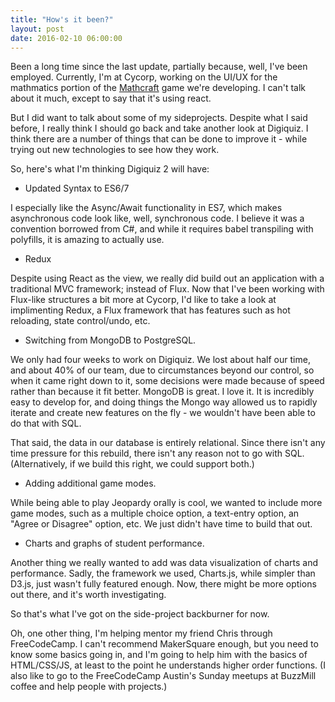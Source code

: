 ```yaml
---
title: "How's it been?"
layout: post
date: 2016-02-10 06:00:00
---
```



Been a long time since the last update, partially because, well, I've been employed.  Currently, I'm at Cycorp, working on the UI/UX for the mathmatics portion of the [Mathcraft](http://www.cyc.com/mathcraft/) game we're developing. I can't talk about it much, except to say that it's using react. 

But I did want to talk about some of my sideprojects.  Despite what I said before, I really think I should go back and take another look at Digiquiz.  I think there are a number of things that can be done to improve it - while trying out new technologies to see how they work. 

So, here's what I'm thinking Digiquiz 2 will have:

* Updated Syntax to ES6/7

I especially like the Async/Await functionality in ES7, which makes asynchronous code look like, well, synchronous code.  I believe it was a convention borrowed from C#, and while it requires babel transpiling with polyfills, it is amazing to actually use. 

* Redux

Despite using React as the view, we really did build out an application with a traditional MVC framework; instead of Flux.  Now that I've been working with Flux-like structures a bit more at Cycorp, I'd like to take a look at implimenting Redux, a Flux framework that has features such as hot reloading, state control/undo, etc.  

* Switching from MongoDB to PostgreSQL.  

We only had four weeks to work on Digiquiz. We lost about half our time, and about 40% of our team, due to circumstances beyond our control, so when it came right down to it, some decisions were made because of speed rather than because it fit better.  MongoDB is great. I love it. It is incredibly easy to develop for, and doing things the Mongo way allowed us to rapidly iterate and create new features on the fly - we wouldn't have been able to do that with SQL. 

That said, the data in our database is entirely relational. Since there isn't any time pressure for this rebuild, there isn't any reason not to go with SQL. (Alternatively, if we build this right, we could support both.) 

* Adding additional game modes. 

While being able to play Jeopardy orally is cool, we wanted to include more game modes, such as a multiple choice option, a text-entry option, an "Agree or Disagree" option, etc.  We just didn't have time to build that out. 

* Charts and graphs of student performance.

Another thing we really wanted to add was data visualization of charts and performance.  Sadly, the framework we used, Charts.js, while simpler than D3.js, just wasn't fully featured enough.  Now, there might be more options out there, and it's worth investigating. 

So that's what I've got on the side-project backburner for now. 

Oh, one other thing, I'm helping mentor my friend Chris through FreeCodeCamp. I can't recommend MakerSquare enough, but you need to know some basics going in, and I'm going to help him with the basics of HTML/CSS/JS, at least to the point he understands higher order functions. (I also like to go to the FreeCodeCamp Austin's Sunday meetups at BuzzMill coffee and help people with projects.)